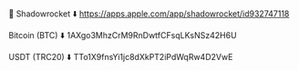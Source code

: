 🚀 Shadowrocket ⬇️
https://apps.apple.com/app/shadowrocket/id932747118

Bitcoin (BTC) ⬇️
1AXgo3MhzCrM9RnDwtfCFsqLKsNSz42H6U

USDT (TRC20) ⬇️
TTo1X9fnsYi1jc8dXkPT2iPdWqRw4D2VwE

